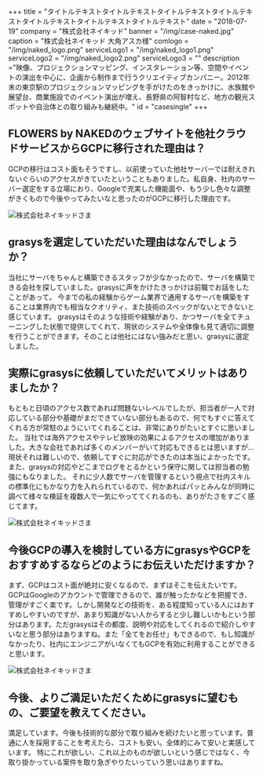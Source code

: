 +++
title = "タイトルテキストタイトルテキストタイトルテキストタイトルテキストタイトルテキストタイトルテキストタイトルテキスト"
date = "2018-07-19"
company = "株式会社ネイキッド"
banner = "/img/case-naked.jpg"
caption = "株式会社ネイキッド 大角アスカ様"
comlogo = "/img/naked_logo.png"
serviceLogo1 = "/img/naked_logo1.png"
serviceLogo2 = "/img/naked_logo2.png"
serviceLogo3 = ""
description ="映像、プロジェクションマッピング、インスタレーション等、空間やイベントの演出を中心に、企画から制作まで行うクリエイティブカンパニー。2012年末の東京駅のプロジェクションマッピングを手がけたのをきっかけに、水族館や展望台、商業施設でのイベント演出が増え、長野県の阿智村など、地方の観光スポットや自治体との取り組みも継続中。"
id = "casesingle"
+++

## FLOWERS by NAKEDのウェブサイトを他社クラウドサービスからGCPに移行された理由は？

GCPの移行はコスト面もそうですし、以前使っていた他社サーバーでは耐えきれないぐらいのアクセスがきていたということもありました。私自身、社内のサーバー選定をする立場におり、Googleで充実した機能面や、もう少し色々な調整がきくもので今後やってみたいなと思ったのがGCPに移行した理由です。

![株式会社ネイキッドさま](/img/bigbook2018rond.jpg)

## grasysを選定していただいた理由はなんでしょうか？

当社にサーバをちゃんと構築できるスタッフが少なかったので、サーバを構築できる会社を探していました。grasysに声をかけたきっかけは前職でお話をしたことがあって。
今までの私の経験からゲーム業界で通用するサーバを構築をすることは業界内でも相当なクオリティ、また技術のスペックがないとできないと感じています。
grasysはそのような技術や経験があり、かつサーバを全てチューニングした状態で提供してくれて、現状のシステムや全体像も見て適切に調整を行うことができます。そのことは他社にはない強みだと思い、grasysに選定しました。

## 実際にgrasysに依頼していただいてメリットはありましたか？

もともと日頃のアクセス数であれば問題ないレベルでしたが、担当者が一人で対応している部分や基礎がまだできていない部分もあるので、何でもすぐに答えてくれる方が常駐のようにいてくれることは、非常にありがたいとすぐに思いました。
当社では海外アクセスやテレビ放映の効果によるアクセスの増加がありました。大きな会社であれば多くのメンバーがいて対応もできるとは思いますが…現状それは難しいので、依頼してすぐに対応ができたのは本当によかったです。また、grasysの対応やどこまでログをとるかという保守に関しては担当者の勉強にもなりました。
それに少人数でサーバを管理するという視点で社内スキルの標準化にもかなり力を入れられているので、何かあればパッとみんなが同時に調べて様々な検証を複数人で一気にやっててくれるのも、ありがたさをすごく感じてます。

![株式会社ネイキッドさま](/img/niji2018rond.jpg)

## 今後GCPの導入を検討している方にgrasysやGCPをおすすめするならどのようにお伝えいただけますか？

まず、GCPはコスト面が絶対に安くなるので、まずはそこを伝えたいです。
GCPはGoogleのアカウントで管理できるので、誰が触ったかなどを把握でき、管理がすごく楽です。しかし開発などの技術を、ある程度知っている人にはおすすめしやすいのですが、あまり知識がない人からすると少し難しいかもという部分はあります。ただgrasysはその都度、説明や対応をしてくれるので紹介しやすいなと思う部分はありますね。また「全てをお任せ」もできるので、もし知識がなかったり、社内にエンジニアがいなくてもGCPを有効に利用することができると思います。

![株式会社ネイキッドさま](/img/hou2018rond.jpg)

## 今後、よりご満足いただくためにgrasysに望むもの、ご要望を教えてください。

満足しています。今後も技術的な部分で取り組みを続けたいと思っています。普通に人を採用することを考えたら、コストも安い。全体的にみて安いと実感しています。
特にこれが欲しい、これ以上のものが欲しいという感じではなく、今取り掛かっている案件を取り急ぎやりたいっていう思いはありますね。